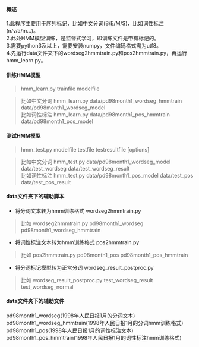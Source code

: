 #### 概述

1.此程序主要用于序列标记，比如中文分词(B/E/M/S)，比如词性标注(n/v/a/m...)。 <br>
2.此处HMM模型训练，是监督式学习，即训练文件是带有标记的。 <br>
3.需要python3及以上，需要安装numpy，文件编码格式需为utf8。 <br>
4.先运行data文件夹下的wordseg2hmmtrain.py和pos2hmmtrain.py，再运行hmm_learn.py。 <br>


#### 训练HMM模型

>hmm_learn.py  trainfile  modelfile

>比如中文分词  hmm_learn.py  data/pd98month1_wordseg_hmmtrain  data/pd98month1_wordseg_model <br>
>比如词性标注  hmm_learn.py  data/pd98month1_pos_hmmtrain  data/pd98month1_pos_model


#### 测试HMM模型

>hmm_test.py  modelfile  testfile  testresultfile  [options]

>比如中文分词  hmm_test.py  data/pd98month1_wordseg_model data/test_wordseg  data/test_wordseg_result <br>
>比如词性标注  hmm_test.py  data/pd98month1_pos_model  data/test_pos  data/test_pos_result


#### data文件夹下的辅助脚本

* 将分词文本转为hmm训练格式 wordseg2hmmtrain.py

>比如  wordseg2hmmtrain.py  pd98month1_wordseg  pd98month1_wordseg_hmmtrain

* 将词性标注文本转为hmm训练格式 pos2hmmtrain.py

>比如  pos2hmmtrain.py  pd98month1_pos  pd98month1_pos_hmmtrain

* 将分词标记模型转为正常分词 wordseg_result_postproc.py

>比如  wordseg_result_postproc.py  test_wordseg_result  test_wordseg_normal 

#### data文件夹下的辅助文件

pd98month1_wordseg(1998年人民日报1月的分词文本) <br>
pd98month1_wordseg_hmmtrain(1998年人民日报1月的分词hmm训练格式) <br>
pd98month1_pos(1998年人民日报1月的词性标注文本) <br>
pd98month1_pos_hmmtrain(1998年人民日报1月的词性标注hmm训练格式) <br>
